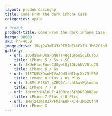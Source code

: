 ```yaml
---
layout: produk-casinghp
title: Come From the dark iPhone Case
categories: apple

# Produk
product-title: Come From the dark iPhone Case
harga: 90000
sku: hn-4039
image-drive: 1Mwj243mTU3XPFMJNE8kFXIH-JM62CfhM
gallery:
  - url: 1O5dabwHUKaFQN8sT40giGQ6KSdLkCToJ
    title: iPhone 5 / 5s / SE
  - url: 1XUeH1xqFumsCUSywtQj1G6zhNVV0tqCN
    title: iPhone 6 / 6s
  - url: 1IETKHVXDwuMIVaAOd3iHIbqcXx73lE5V
    title: iPhone 6 Plus / 6s Plus
  - url: 1uBMslPf8AY_xZRQ6YirLhkAwvWglodha
    title: iPhone 7 / 8
  - url: 1drmmzrNAlnUFj4iD0tqc5LhDN5QhR8az
    title: iPhone 7 Plus / 8 Plus
  - url: 1Mwj243mTU3XPFMJNE8kFXIH-JM62CfhM
    title: iPhone X
---
```


